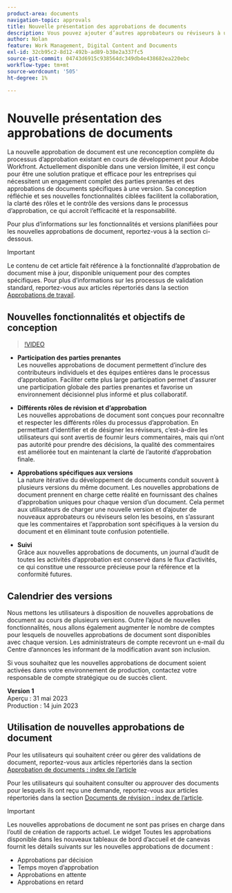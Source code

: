 ```yaml
---
product-area: documents
navigation-topic: approvals
title: Nouvelle présentation des approbations de documents
description: Vous pouvez ajouter d’autres approbateurs ou réviseurs à un document dont les validations sont déjà en attente.
author: Nolan
feature: Work Management, Digital Content and Documents
exl-id: 32cb95c2-8d12-492b-ad89-b38e2a337fc5
source-git-commit: 04743d6915c938564dc349db4e438682ea220ebc
workflow-type: tm+mt
source-wordcount: '505'
ht-degree: 1%

---
```


# Nouvelle présentation des approbations de documents

La nouvelle approbation de document est une reconception complète du processus d’approbation existant en cours de développement pour Adobe Workfront. Actuellement disponible dans une version limitée, il est conçu pour être une solution pratique et efficace pour les entreprises qui nécessitent un engagement complet des parties prenantes et des approbations de documents spécifiques à une version. Sa conception réfléchie et ses nouvelles fonctionnalités ciblées facilitent la collaboration, la clarté des rôles et le contrôle des versions dans le processus d’approbation, ce qui accroît l’efficacité et la responsabilité.

Pour plus d’informations sur les fonctionnalités et versions planifiées pour les nouvelles approbations de document, reportez-vous à la section ci-dessous.

>[!IMPORTANT]
>
>Le contenu de cet article fait référence à la fonctionnalité d’approbation de document mise à jour, disponible uniquement pour des comptes spécifiques. Pour plus d’informations sur les processus de validation standard, reportez-vous aux articles répertoriés dans la section [Approbations de travail](/help/quicksilver/review-and-approve-work/manage-approvals/manage-approvals.md).

## Nouvelles fonctionnalités et objectifs de conception

>[!VIDEO](https://video.tv.adobe.com/v/3420544/)

* **Participation des parties prenantes**\
    Les nouvelles approbations de document permettent d’inclure des contributeurs individuels et des équipes entières dans le processus d’approbation. Faciliter cette plus large participation permet d&#39;assurer une participation globale des parties prenantes et favorise un environnement décisionnel plus informé et plus collaboratif.

* **Différents rôles de révision et d’approbation**\
    Les nouvelles approbations de document sont conçues pour reconnaître et respecter les différents rôles du processus d’approbation. En permettant d’identifier et de désigner les réviseurs, c’est-à-dire les utilisateurs qui sont avertis de fournir leurs commentaires, mais qui n’ont pas autorité pour prendre des décisions, la qualité des commentaires est améliorée tout en maintenant la clarté de l’autorité d’approbation finale.

* **Approbations spécifiques aux versions**\
    La nature itérative du développement de documents conduit souvent à plusieurs versions du même document. Les nouvelles approbations de document prennent en charge cette réalité en fournissant des chaînes d’approbation uniques pour chaque version d’un document. Cela permet aux utilisateurs de charger une nouvelle version et d’ajouter de nouveaux approbateurs ou réviseurs selon les besoins, en s’assurant que les commentaires et l’approbation sont spécifiques à la version du document et en éliminant toute confusion potentielle.

* **Suivi**\
    Grâce aux nouvelles approbations de documents, un journal d’audit de toutes les activités d’approbation est conservé dans le flux d’activités, ce qui constitue une ressource précieuse pour la référence et la conformité futures.

## Calendrier des versions

Nous mettons les utilisateurs à disposition de nouvelles approbations de document au cours de plusieurs versions. Outre l’ajout de nouvelles fonctionnalités, nous allons également augmenter le nombre de comptes pour lesquels de nouvelles approbations de document sont disponibles avec chaque version. Les administrateurs de compte recevront un e-mail du Centre d’annonces les informant de la modification avant son inclusion.

Si vous souhaitez que les nouvelles approbations de document soient activées dans votre environnement de production, contactez votre responsable de compte stratégique ou de succès client.

**Version 1**\
    Aperçu : 31 mai 2023\
    Production : 14 juin 2023

## Utilisation de nouvelles approbations de document

Pour les utilisateurs qui souhaitent créer ou gérer des validations de document, reportez-vous aux articles répertoriés dans la section [Approbation de documents : index de l’article](/help/quicksilver/review-and-approve-work/document-reviews-and-approvals/manage-document-approvals/approve-documents-toc.md)

Pour les utilisateurs qui souhaitent consulter ou approuver des documents pour lesquels ils ont reçu une demande, reportez-vous aux articles répertoriés dans la section [Documents de révision : index de l’article](/help/quicksilver/review-and-approve-work/document-reviews-and-approvals/review-and-approve-documents/review-documents-toc.md).

>[!IMPORTANT]
>
>Les nouvelles approbations de document ne sont pas prises en charge dans l’outil de création de rapports actuel. Le widget Toutes les approbations disponible dans les nouveaux tableaux de bord d’accueil et de canevas fournit les détails suivants sur les nouvelles approbations de document :
>
>* Approbations par décision
>* Temps moyen d’approbation
>* Approbations en attente
>* Approbations en retard
